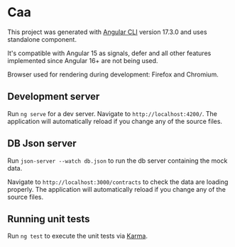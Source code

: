 # Caa

This project was generated with [Angular CLI](https://github.com/angular/angular-cli) version 17.3.0 and uses standalone component.

It's compatible with Angular 15 as signals, defer and all other features implemented since Angular 16+ are not being used.

Browser used for rendering during development: Firefox and Chromium.

## Development server

Run `ng serve` for a dev server. Navigate to `http://localhost:4200/`. The application will automatically reload if you change any of the source files.

## DB Json server

Run `json-server --watch db.json` to run the db server containing the mock data.

Navigate to `http://localhost:3000/contracts` to check the data are loading properly. The application will automatically reload if you change any of the source files.

## Running unit tests

Run `ng test` to execute the unit tests via [Karma](https://karma-runner.github.io).
